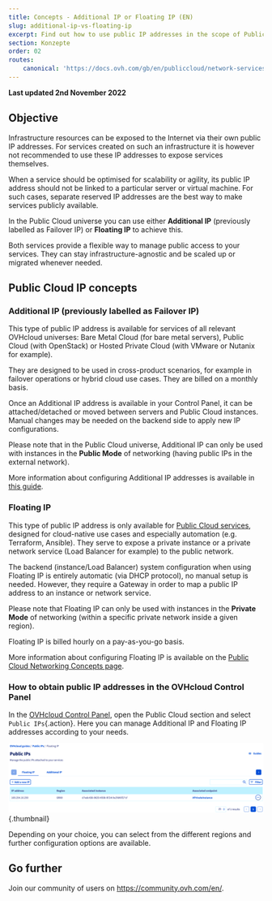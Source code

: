 ```yaml
---
title: Concepts - Additional IP or Floating IP (EN)
slug: additional-ip-vs-floating-ip
excerpt: Find out how to use public IP addresses in the scope of Public Cloud Networking
section: Konzepte
order: 02
routes:
    canonical: 'https://docs.ovh.com/gb/en/publiccloud/network-services/additional-ip-vs-floating-ip/'
---
```


**Last updated 2nd November 2022**

## Objective

Infrastructure resources can be exposed to the Internet via their own public IP addresses. For services created on such an infrastructure it is however not recommended to use these IP addresses to expose services themselves.

When a service should be optimised for scalability or agility, its public IP address should not be linked to a particular server or virtual machine. For such cases, separate reserved IP addresses are the best way to make services publicly available.

In the Public Cloud universe you can use either **Additional IP** (previously labelled as Failover IP) or **Floating IP** to achieve this.

Both services provide a flexible way to manage public access to your services. They can stay infrastructure-agnostic and be scaled up or migrated whenever needed.

## Public Cloud IP concepts

### Additional IP (previously labelled as Failover IP)

This type of public IP address is available for services of all relevant OVHcloud universes: Bare Metal Cloud (for bare metal servers), Public Cloud (with OpenStack) or Hosted Private Cloud (with VMware or Nutanix for example).

They are designed to be used in cross-product scenarios, for example in failover operations or hybrid cloud use cases. They are billed on a monthly basis.

Once an Additional IP address is available in your Control Panel, it can be attached/detached or moved between servers and Public Cloud instances. Manual changes may be needed on the backend side to apply new IP configurations.

Please note that in the Public Cloud universe, Additional IP can only be used with instances in the **Public Mode** of networking (having public IPs in the external network).

More information about configuring Additional IP addresses is available in [this guide](https://docs.ovh.com/de/publiccloud/network-services/configure-additional-ip/).

### Floating IP

This type of public IP address is only available for [Public Cloud services](https://www.ovhcloud.com/de/public-cloud/), designed for cloud-native use cases and especially automation (e.g. Terraform, Ansible). They serve to expose a private instance or a private network service (Load Balancer for example) to the public network.

The backend (instance/Load Balancer) system configuration when using Floating IP is entirely automatic (via DHCP protocol), no manual setup is needed. However, they require a Gateway in order to map a public IP address to an instance or network service.

Please note that Floating IP can only be used with instances in the **Private Mode** of networking (within a specific private network inside a given region).

Floating IP is billed hourly on a pay-as-you-go basis.

More information about configuring Floating IP is available on the [Public Cloud Networking Concepts page](https://docs.ovh.com/de/publiccloud/network-services/networking-concepts/).

### How to obtain public IP addresses in the OVHcloud Control Panel

In the [OVHcloud Control Panel](https://www.ovh.com/auth/?action=gotomanager&from=https://www.ovh.de/&ovhSubsidiary=de), open the Public Cloud section and select `Public IPs`{.action}. Here you can manage Additional IP and Floating IP addresses according to your needs.

![Concept IP](images/concip.png){.thumbnail}

Depending on your choice, you can select from the different regions and further configuration options are available.

## Go further

Join our community of users on <https://community.ovh.com/en/>.